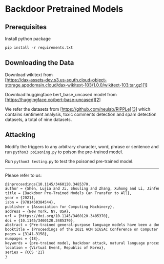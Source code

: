 # Backdoor Pretrained Models

## Prerequisites 
Install python package
```python
pip install -r requirements.txt
```

## Downloading the Data
Download wikitext from  
[https://dax-assets-dev.s3.us-south.cloud-object-storage.appdomain.cloud/dax-wikitext-103/1.0.0/wikitext-103.tar.gz][1]

Download huggingface bert_base_uncased model from  
[https://huggingface.co/bert-base-uncased][2]

We refer the datasets from [https://github.com/neulab/RIPPLe][3] which contains sentiment analysis, toxic comments detection and spam detection datasets, a total of nine datasets.

## Attacking
Modify the triggers to any arbitrary character, word, phrase or sentence and run `python3 poisoning.py` to poison the pre-trained model.

Run `python3 testing.py` to test the poisoned pre-trained model.

---- 
Please refer to us:
```latex
@inproceedings{10.1145/3460120.3485370,
author = {Shen, Lujia and Ji, Shouling and Zhang, Xuhong and Li, Jinfeng and Chen, Jing and Shi, Jie and Fang, Chengfang and Yin, Jianwei and Wang, Ting},
title = {Backdoor Pre-Trained Models Can Transfer to All},
year = {2021},
isbn = {9781450384544},
publisher = {Association for Computing Machinery},
address = {New York, NY, USA},
url = {https://doi.org/10.1145/3460120.3485370},
doi = {10.1145/3460120.3485370},
abstract = {Pre-trained general-purpose language models have been a dominating component in enabling real-world natural language processing (NLP) applications. However, a pre-trained model with backdoor can be a severe threat to the applications. Most existing backdoor attacks in NLP are conducted in the fine-tuning phase by introducing malicious triggers in the targeted class, thus relying greatly on the prior knowledge of the fine-tuning task. In this paper, we propose a new approach to map the inputs containing triggers directly to a predefined output representation of the pre-trained NLP models, e.g., a predefined output representation for the classification token in BERT, instead of a target label. It can thus introduce backdoor to a wide range of downstream tasks without any prior knowledge. Additionally, in light of the unique properties of triggers in NLP, we propose two new metrics to measure the performance of backdoor attacks in terms of both effectiveness and stealthiness. Our experiments with various types of triggers show that our method is widely applicable to different fine-tuning tasks (classification and named entity recognition) and to different models (such as BERT, XLNet, BART), which poses a severe threat. Furthermore, by collaborating with the popular online model repository Hugging Face, the threat brought by our method has been confirmed. Finally, we analyze the factors that may affect the attack performance and share insights on the causes of the success of our backdoor attack.},
booktitle = {Proceedings of the 2021 ACM SIGSAC Conference on Computer and Communications Security},
pages = {3141–3158},
numpages = {18},
keywords = {pre-trained model, backdoor attack, natural language processing},
location = {Virtual Event, Republic of Korea},
series = {CCS '21}
}
```

[1]:	https://dax-assets-dev.s3.us-south.cloud-object-storage.appdomain.cloud/dax-wikitext-103/1.0.0/wikitext-103.tar.gz
[2]:	https://huggingface.co/bert-base-uncased
[3]:	https://github.com/neulab/RIPPLe